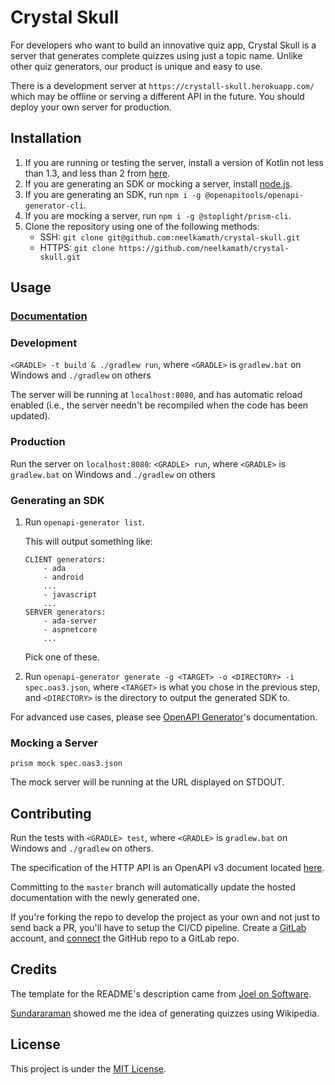# Crystal Skull

For developers who want to build an innovative quiz app, Crystal Skull is a server that generates complete quizzes using just a topic name. Unlike other quiz generators, our product is unique and easy to use.

There is a development server at `https://crystall-skull.herokuapp.com/` which may be offline or serving a different API in the future. You should deploy your own server for production.

## Installation

1. If you are running or testing the server, install a version of Kotlin not less than 1.3, and less than 2 from [here](https://kotlinlang.org/docs/tutorials/command-line.html).
1. If you are generating an SDK or mocking a server, install [node.js](https://nodejs.org/en/download/).
1. If you are generating an SDK, run `npm i -g @openapitools/openapi-generator-cli`.
1. If you are mocking a server, run `npm i -g @stoplight/prism-cli`.
1. Clone the repository using one of the following methods:
    - SSH: `git clone git@github.com:neelkamath/crystal-skull.git`
    - HTTPS: `git clone https://github.com/neelkamath/crystal-skull.git`
    
## Usage

### [Documentation](https://neelkamath.gitlab.io/crystal-skull/)

### Development

`<GRADLE> -t build & ./gradlew run`, where `<GRADLE>` is `gradlew.bat` on Windows and `./gradlew` on others

The server will be running at `localhost:8080`, and has automatic reload enabled (i.e., the server needn't be recompiled when the code has been updated).

### Production

Run the server on `localhost:8080`: `<GRADLE> run`, where `<GRADLE>` is `gradlew.bat` on Windows and `./gradlew` on others

### Generating an SDK

1. Run `openapi-generator list`.

    This will output something like:
    ```
    CLIENT generators:
        - ada
        - android
        ...
        - javascript
        ...
    SERVER generators:
        - ada-server
        - aspnetcore
        ...
    ```
   Pick one of these.
1. Run `openapi-generator generate -g <TARGET> -o <DIRECTORY> -i spec.oas3.json`, where `<TARGET>` is what you chose in the previous step, and `<DIRECTORY>` is the directory to output the generated SDK to.

For advanced use cases, please see [OpenAPI Generator](https://openapi-generator.tech/)'s documentation.

### Mocking a Server

`prism mock spec.oas3.json`

The mock server will be running at the URL displayed on STDOUT.

## Contributing

Run the tests with `<GRADLE> test`, where `<GRADLE>` is `gradlew.bat` on Windows and `./gradlew` on others.

The specification of the HTTP API is an OpenAPI v3 document located [here](spec.oas3.json).

Committing to the `master` branch will automatically update the hosted documentation with the newly generated one.

If you're forking the repo to develop the project as your own and not just to send back a PR, you'll have to setup the CI/CD pipeline. Create a [GitLab](https://gitlab.com/users/sign_in#register-pane) account, and [connect](https://docs.gitlab.com/ee/ci/ci_cd_for_external_repos/github_integration.html) the GitHub repo to a GitLab repo.

## Credits

The template for the README's description came from [Joel on Software](https://www.joelonsoftware.com/2002/05/09/product-vision/).

[Sundararaman](https://github.com/vsundar17697) showed me the idea of generating quizzes using Wikipedia.

## License

This project is under the [MIT License](LICENSE).
